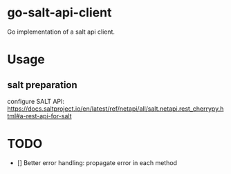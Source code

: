 # go-salt-api-client

Go implementation of a salt api client.

# Usage

## salt preparation

configure SALT API: https://docs.saltproject.io/en/latest/ref/netapi/all/salt.netapi.rest_cherrypy.html#a-rest-api-for-salt

# TODO
- [] Better error handling: propagate error in each method